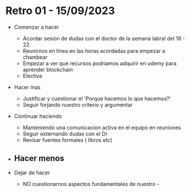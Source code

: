 # Retro 01 - 15/09/2023


- Comenzar a hacer
	- Acordar sesion de dudas con el doctor de la semana labral del 18 - 22 
	- Reunirnos en linea en las horas acordadas para empezar a chambear
	- Empezar a ver que recursos podriamos adquirir en udemy para aprender blockchain
	- Electiva
- Hacer mas
	- Justificar y cuestionar el 'Porque hacemos lo que hacemos?'
	- Seguir forjando nuestro criterio y argumentar

- Continuar haciendo
	- Manteniendo una comunicacion activa en el equipo en reuniones 
	- Seguir externando dudas con el Dr
	- Revisar fuentes formales ( libros etc)

- Hacer menos
	- 

- Dejar de hacer
	- NO cuestionarnos  aspectos fundamentales de nuestro -
